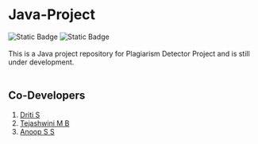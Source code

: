 # Java-Project
![Static Badge](https://img.shields.io/badge/Java-22-blue) ![Static Badge](https://img.shields.io/badge/PBL-Project-red)
<br>
<br>
This is a Java project repository for Plagiarism Detector Project and is still under development.
<br>
<br>
## Co-Developers
1. [Driti S](https://github.com/driti-s)
2. [Tejashwini M B](https://github.com/tejumb1)
3. [Anoop S S](https://GitHub.com/sonagojianoop)
